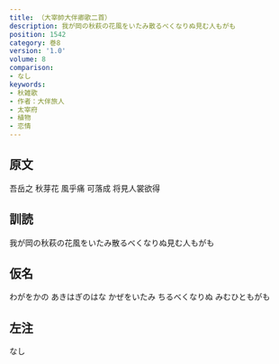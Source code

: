 ```yaml
---
title: （大宰帥大伴卿歌二首）
description: 我が岡の秋萩の花風をいたみ散るべくなりぬ見む人もがも
position: 1542
category: 巻8
version: '1.0'
volume: 8
comparison:
- なし
keywords:
- 秋雑歌
- 作者：大伴旅人
- 太宰府
- 植物
- 恋情
---
```


## 原文

吾岳之 秋芽花 風乎痛 可落成 将見人裳欲得

## 訓読

我が岡の秋萩の花風をいたみ散るべくなりぬ見む人もがも

## 仮名

わがをかの あきはぎのはな かぜをいたみ ちるべくなりぬ みむひともがも

## 左注

なし
